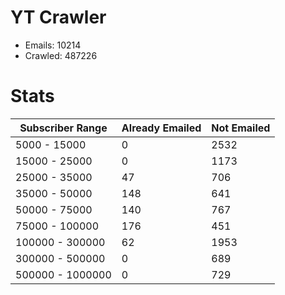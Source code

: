 # YT Crawler
- Emails: 10214
- Crawled: 487226

# Stats
| Subscriber Range  | Already Emailed | Not Emailed |
|-------|-------|-------|
| 5000 - 15000 | 0 | 2532 |
| 15000 - 25000 | 0 | 1173 |
| 25000 - 35000 | 47 | 706 |
| 35000 - 50000 | 148 | 641 |
| 50000 - 75000 | 140 | 767 |
| 75000 - 100000 | 176 | 451 |
| 100000 - 300000 | 62 | 1953 |
| 300000 - 500000 | 0 | 689 |
| 500000 - 1000000 | 0 | 729 |
